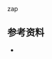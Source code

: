 <!-- ---
title: zap
date: 2019-08-10 16:01:11
category: showcode, zap
--- -->

zap



## 参考资料

- []()